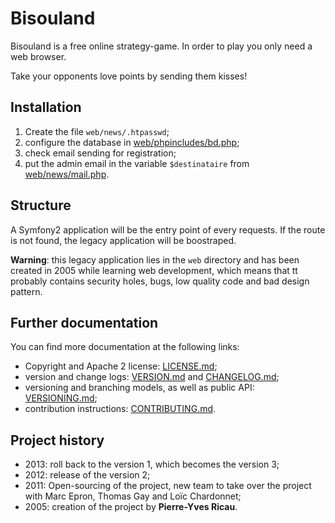 # Bisouland

Bisouland is a free online strategy-game. In order to play you only need a
web browser.

Take your opponents love points by sending them kisses!

## Installation

1. Create the file `web/news/.htpasswd`;
2. configure the database in [web/phpincludes/bd.php](web/phpincludes/bd.php);
3. check email sending for registration;
4. put the admin email in the variable `$destinataire`
   from [web/news/mail.php](web/news/mail.php).

## Structure

A Symfony2 application will be the entry point of every requests. If the route
is not found, the legacy application will be boostraped.

**Warning**: this legacy application lies in the `web` directory
and has been created in 2005 while learning web development,
which means that tt probably contains security holes, bugs, low quality code
and bad design pattern.

## Further documentation

You can find more documentation at the following links:

* Copyright and Apache 2 license: [LICENSE.md](LICENSE.md);
* version and change logs: [VERSION.md](VERSION.md)
  and [CHANGELOG.md](CHANGELOG.md);
* versioning and branching models,
  as well as public API: [VERSIONING.md](VERSIONING.md);
* contribution instructions: [CONTRIBUTING.md](CONTRIBUTING.md).

## Project history

* 2013: roll back to the version 1, which becomes the version 3;
* 2012: release of the version 2;
* 2011: Open-sourcing of the project, new team to take over the project with
  Marc Epron, Thomas Gay and Loïc Chardonnet;
* 2005: creation of the project by **Pierre-Yves Ricau**.

